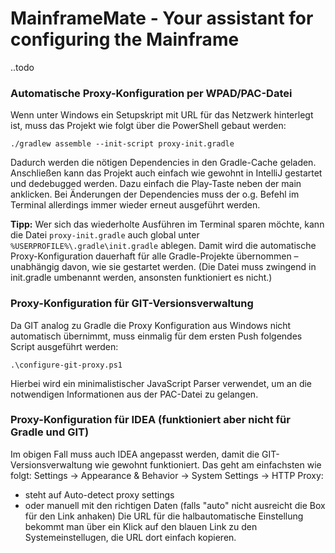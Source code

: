 # MainframeMate - Your assistant for configuring the Mainframe
..todo

### Automatische Proxy-Konfiguration per WPAD/PAC-Datei
Wenn unter Windows ein Setupskript mit URL für das Netzwerk hinterlegt ist, muss das Projekt wie folgt über die PowerShell gebaut werden:

```
./gradlew assemble --init-script proxy-init.gradle
```

Dadurch werden die nötigen Dependencies in den Gradle-Cache geladen. Anschließen kann das Projekt auch einfach wie gewohnt in IntelliJ gestartet und dedebugged werden. Dazu einfach die Play-Taste neben der main anklicken. Bei Änderungen der Dependencies muss der o.g. Befehl im Terminal allerdings immer wieder erneut ausgeführt werden. 

**Tipp:** Wer sich das wiederholte Ausführen im Terminal sparen möchte, kann die Datei `proxy-init.gradle` auch global unter `%USERPROFILE%\.gradle\init.gradle` ablegen. Damit wird die automatische Proxy-Konfiguration dauerhaft für alle Gradle-Projekte übernommen – unabhängig davon, wie sie gestartet werden. (Die Datei muss zwingend in init.gradle umbenannt werden, ansonsten funktioniert es nicht.)

### Proxy-Konfiguration für GIT-Versionsverwaltung
Da GIT analog zu Gradle die Proxy Konfiguration aus Windows nicht automatisch übernimmt, muss einmalig für dem ersten Push folgendes Script ausgeführt werden:
```
.\configure-git-proxy.ps1
```
Hierbei wird ein minimalistischer JavaScript Parser verwendet, um an die notwendigen Informationen aus der PAC-Datei zu gelangen.

### Proxy-Konfiguration für IDEA (funktioniert aber nicht für Gradle und GIT)
Im obigen Fall muss auch IDEA angepasst werden, damit die GIT-Versionsverwaltung wie gewohnt funktioniert. Das geht am einfachsten wie folgt:
Settings → Appearance & Behavior → System Settings → HTTP Proxy:
- steht auf Auto-detect proxy settings
- oder manuell mit den richtigen Daten (falls "auto" nicht ausreicht die Box für den Link anhaken)
Die URL für die halbautomatische Einstellung bekommt man über ein Klick auf den blauen Link zu den Systemeinstellugen, die URL dort einfach kopieren.

